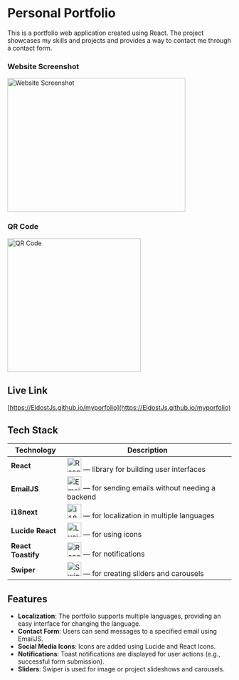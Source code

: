 # Personal Portfolio

This is a portfolio web application created using React. The project showcases my skills and projects and provides a way to contact me through a contact form.

### Website Screenshot
<img src="https://drive.google.com/uc?export=view&id=1hLL9xTBKpKwLbZYTJmGTdMjiSwELgKdb" alt="Website Screenshot" width="400" height="300">

### QR Code
<img src="https://drive.google.com/file/d/1H8L0nIBFBDPuIabmGqD00_bEG-iNBcJK/view?usp=drive_link" alt="QR Code" width="300" height="300">

## Live Link

[https://EldostJs.github.io/myporfolio](https://EldostJs.github.io/myporfolio)

## Tech Stack

| Technology        | Description                                                                                     |
|-------------------|-------------------------------------------------------------------------------------------------|
| **React**         | <img src="https://img.icons8.com/color/48/000000/react-native.png" alt="React Icon" width="32" height="32"/> — library for building user interfaces |
| **EmailJS**       | <img src="https://img.icons8.com/color/48/000000/email.png" alt="EmailJS Icon" width="32" height="32"/> — for sending emails without needing a backend |
| **i18next**       | <img src="https://www.i18next.com/~gitbook/image?url=https%3A%2F%2F286188001-files.gitbook.io%2F%7E%2Ffiles%2Fv0%2Fb%2Fgitbook-legacy-files%2Fo%2Fspaces%252F-L9iS6Wm2hynS5H9Gj7j%252Favatar.png%3Fgeneration%3D1523462254548780%26alt%3Dmedia&width=32&dpr=1&quality=100&sign=1467f54e&sv=1" alt="i18next Icon" width="32" height="32"/> — for localization in multiple languages |
| **Lucide React**  | <img src="https://lucide.dev/logo.dark.svg" alt="Lucide Icon" width="32" height="32"/> — for using icons |
| **React Toastify**| <img src="https://user-images.githubusercontent.com/5574267/54994574-df4c1380-4fc4-11e9-8509-1d3aedbc7b96.png" alt="React Toastify Icon" width="32" height="32"/> — for notifications |
| **Swiper**        | <img src="https://swiperjs.com/images/swiper-logo.svg" alt="Swiper Icon" width="32" height="32"/> — for creating sliders and carousels |

## Features

- **Localization**: The portfolio supports multiple languages, providing an easy interface for changing the language.
- **Contact Form**: Users can send messages to a specified email using EmailJS.
- **Social Media Icons**: Icons are added using Lucide and React Icons.
- **Notifications**: Toast notifications are displayed for user actions (e.g., successful form submission).
- **Sliders**: Swiper is used for image or project slideshows and carousels.
